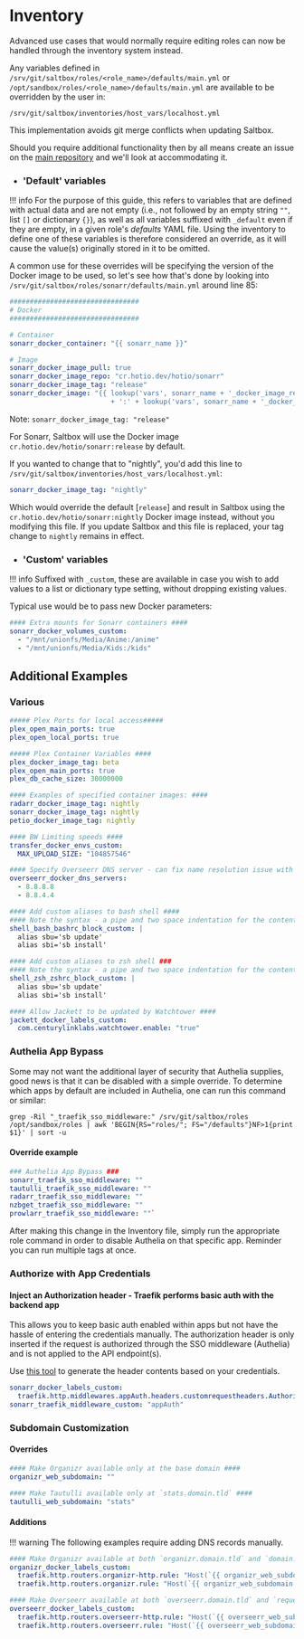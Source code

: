 # Inventory

Advanced use cases that would normally require editing roles can now be handled through the inventory system instead.

Any variables defined in `/srv/git/saltbox/roles/<role_name>/defaults/main.yml` or `/opt/sandbox/roles/<role_name>/defaults/main.yml` are available to be overridden by the user in:

```
/srv/git/saltbox/inventories/host_vars/localhost.yml
```

This implementation avoids git merge conflicts when updating Saltbox.

Should you require additional functionality then by all means create an issue on the [main repository](https://github.com/saltyorg/Saltbox/) and we'll look at accommodating it.

- ### 'Default' variables

!!! info For the purpose of this guide, this refers to variables that are defined with actual data and are not empty (i.e., not followed by an empty string `""`, list `[]` or dictionary `{}`), as well as all variables suffixed with `_default` even if they are empty, in a given role's _defaults_ YAML file. Using the inventory to define one of these variables is therefore considered an override, as it will cause the value(s) originally stored in it to be omitted.

A common use for these overrides will be specifying the version of the Docker image to be used, so let's see how that's done by looking into `/srv/git/saltbox/roles/sonarr/defaults/main.yml` around line 85:

``` yaml
################################
# Docker
################################

# Container
sonarr_docker_container: "{{ sonarr_name }}"

# Image
sonarr_docker_image_pull: true
sonarr_docker_image_repo: "cr.hotio.dev/hotio/sonarr"
sonarr_docker_image_tag: "release"
sonarr_docker_image: "{{ lookup('vars', sonarr_name + '_docker_image_repo', default=sonarr_docker_image_repo)
                         + ':' + lookup('vars', sonarr_name + '_docker_image_tag', default=sonarr_docker_image_tag) }}"
```

Note: `sonarr_docker_image_tag: "release"`

For Sonarr, Saltbox will use the Docker image `cr.hotio.dev/hotio/sonarr:release` by default.

If you wanted to change that to "nightly", you'd add this line to `/srv/git/saltbox/inventories/host_vars/localhost.yml`:

``` yaml
sonarr_docker_image_tag: "nightly"
```

Which would override the default [`release`] and result in Saltbox using the `cr.hotio.dev/hotio/sonarr:nightly` Docker image instead, without you modifying this file. If you update Saltbox and this file is replaced, your tag change to `nightly` remains in effect.

- ### 'Custom' variables

!!! info Suffixed with `_custom`, these are available in case you wish to add values to a list or dictionary type setting, without dropping existing values.

Typical use would be to pass new Docker parameters:

```yaml
#### Extra mounts for Sonarr containers ####
sonarr_docker_volumes_custom:
  - "/mnt/unionfs/Media/Anime:/anime"
  - "/mnt/unionfs/Media/Kids:/kids"
```

## Additional Examples

### Various

```yaml
##### Plex Ports for local access#####
plex_open_main_ports: true
plex_open_local_ports: true

##### Plex Container Variables ####
plex_docker_image_tag: beta
plex_open_main_ports: true
plex_db_cache_size: 30000000

#### Examples of specified container images: ####
radarr_docker_image_tag: nightly
sonarr_docker_image_tag: nightly
petio_docker_image_tag: nightly

#### BW Limiting speeds ####
transfer_docker_envs_custom:
  MAX_UPLOAD_SIZE: "104857546"

#### Specify Overseerr DNS server - can fix name resolution issue with TMDb ####
overseerr_docker_dns_servers:
  - 8.8.8.8
  - 8.8.4.4

#### Add custom aliases to bash shell ####
#### Note the syntax - a pipe and two space indentation for the contents ####
shell_bash_bashrc_block_custom: |
  alias sbu='sb update'
  alias sbi='sb install'

#### Add custom aliases to zsh shell ###
#### Note the syntax - a pipe and two space indentation for the contents ####
shell_zsh_zshrc_block_custom: |
  alias sbu='sb update'
  alias sbi='sb install'

#### Allow Jackett to be updated by Watchtower ####
jackett_docker_labels_custom:
  com.centurylinklabs.watchtower.enable: "true"
```

### Authelia App Bypass

Some may not want the additional layer of security that Authelia supplies, good news is that it can be disabled with a simple override. To determine which apps by default are included in Authelia, one can run this command or similar:

```shell
grep -Ril "_traefik_sso_middleware:" /srv/git/saltbox/roles /opt/sandbox/roles | awk 'BEGIN{RS="roles/"; FS="/defaults"}NF>1{print $1}' | sort -u
```

#### Override example

```yaml
### Authelia App Bypass ###
sonarr_traefik_sso_middleware: ""
tautulli_traefik_sso_middleware: ""
radarr_traefik_sso_middleware: ""
nzbget_traefik_sso_middleware: ""
prowlarr_traefik_sso_middleware: ""`
```

After making this change in the Inventory file, simply run the appropriate role command in order to disable Authelia on that specific app. Reminder you can run multiple tags at once.

### Authorize with App Credentials

#### Inject an Authorization header - Traefik performs basic auth with the backend app

This allows you to keep basic auth enabled within apps but not have the hassle of entering the credentials manually. The authorization header is only inserted if the request is authorized through the SSO middleware (Authelia) and is not applied to the API endpoint(s).

Use [this tool](https://www.blitter.se/utils/basic-authentication-header-generator/) to generate the header contents based on your credentials.

```yaml
sonarr_docker_labels_custom:
  traefik.http.middlewares.appAuth.headers.customrequestheaders.Authorization: "Basic <base64 header>"
sonarr_traefik_middleware_custom: "appAuth"
```

### Subdomain Customization

#### Overrides

```yaml
#### Make Organizr available only at the base domain ####
organizr_web_subdomain: ""

#### Make Tautulli available only at `stats.domain.tld` ####
tautulli_web_subdomain: "stats"
```

#### Additions

!!! warning The following examples require adding DNS records manually.

```yaml
#### Make Organizr available at both `organizr.domain.tld` and `domain.tld` ####
organizr_docker_labels_custom:
  traefik.http.routers.organizr-http.rule: "Host(`{{ organizr_web_subdomain + '.' + organizr_web_domain }}`) || Host(`{{ organizr_web_domain }}`)"
  traefik.http.routers.organizr.rule: "Host(`{{ organizr_web_subdomain + '.' + organizr_web_domain }}`) || Host(`{{ organizr_web_domain }}`)"

#### Make Overseerr available at both `overseerr.domain.tld` and `requests.domain.tld` ####
overseerr_docker_labels_custom:
  traefik.http.routers.overseerr-http.rule: "Host(`{{ overseerr_web_subdomain + '.' + overseerr_web_domain }}`) || Host(`{{ 'requests.' + overseerr_web_domain }}`)"
  traefik.http.routers.overseerr.rule: "Host(`{{ overseerr_web_subdomain + '.' + overseerr_web_domain }}`) || Host(`{{ 'requests.' + overseerr_web_domain }}`)"
```

